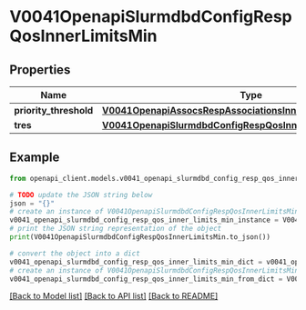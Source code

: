 # V0041OpenapiSlurmdbdConfigRespQosInnerLimitsMin


## Properties

Name | Type | Description | Notes
------------ | ------------- | ------------- | -------------
**priority_threshold** | [**V0041OpenapiAssocsRespAssociationsInnerMinPriorityThreshold**](V0041OpenapiAssocsRespAssociationsInnerMinPriorityThreshold.md) |  | [optional] 
**tres** | [**V0041OpenapiSlurmdbdConfigRespQosInnerLimitsMinTres**](V0041OpenapiSlurmdbdConfigRespQosInnerLimitsMinTres.md) |  | [optional] 

## Example

```python
from openapi_client.models.v0041_openapi_slurmdbd_config_resp_qos_inner_limits_min import V0041OpenapiSlurmdbdConfigRespQosInnerLimitsMin

# TODO update the JSON string below
json = "{}"
# create an instance of V0041OpenapiSlurmdbdConfigRespQosInnerLimitsMin from a JSON string
v0041_openapi_slurmdbd_config_resp_qos_inner_limits_min_instance = V0041OpenapiSlurmdbdConfigRespQosInnerLimitsMin.from_json(json)
# print the JSON string representation of the object
print(V0041OpenapiSlurmdbdConfigRespQosInnerLimitsMin.to_json())

# convert the object into a dict
v0041_openapi_slurmdbd_config_resp_qos_inner_limits_min_dict = v0041_openapi_slurmdbd_config_resp_qos_inner_limits_min_instance.to_dict()
# create an instance of V0041OpenapiSlurmdbdConfigRespQosInnerLimitsMin from a dict
v0041_openapi_slurmdbd_config_resp_qos_inner_limits_min_from_dict = V0041OpenapiSlurmdbdConfigRespQosInnerLimitsMin.from_dict(v0041_openapi_slurmdbd_config_resp_qos_inner_limits_min_dict)
```
[[Back to Model list]](../README.md#documentation-for-models) [[Back to API list]](../README.md#documentation-for-api-endpoints) [[Back to README]](../README.md)


